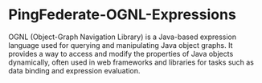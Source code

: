 # PingFederate-OGNL-Expressions
OGNL (Object-Graph Navigation Library) is a Java-based expression language used for querying and manipulating Java object graphs. It provides a way to access and modify the properties of Java objects dynamically, often used in web frameworks and libraries for tasks such as data binding and expression evaluation.

